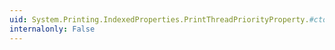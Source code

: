 ```yaml
---
uid: System.Printing.IndexedProperties.PrintThreadPriorityProperty.#ctor(System.String,System.Object)
internalonly: False
---
```


